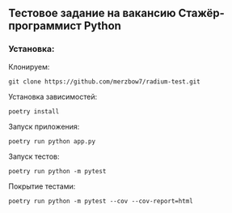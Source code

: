 ## Тестовое задание на вакансию Стажёр-программист Python

### Установка:

Клонируем:

    git clone https://github.com/merzbow7/radium-test.git

Установка зависимостей:

    poetry install

Запуск приложения:
    
    poetry run python app.py

Запуск тестов:

    poetry run python -m pytest

Покрытие тестами:

    poetry run python -m pytest --cov --cov-report=html

